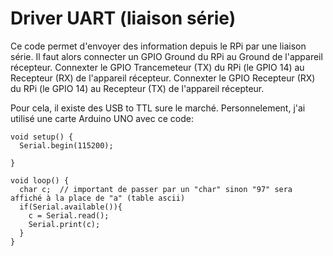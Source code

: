 # Driver UART (liaison série)

Ce code permet d'envoyer des information depuis le RPi par une liaison série.
Il faut alors connecter un GPIO Ground du RPi au Ground de l'appareil récepteur.
Connexter le GPIO Trancemeteur (TX) du RPi (le GPIO 14) au Recepteur (RX) de l'appareil récepteur.
Connexter le GPIO Recepteur (RX) du RPi (le GPIO 14) au Recepteur (TX) de l'appareil récepteur.

Pour cela, il existe des USB to TTL sure le marché.
Personnelement, j'ai utilisé une carte Arduino UNO avec ce code:

```
void setup() {
  Serial.begin(115200);

}

void loop() {
  char c;  // important de passer par un "char" sinon "97" sera affiché à la place de "a" (table ascii)
  if(Serial.available()){
    c = Serial.read();
    Serial.print(c);
  }
}
```